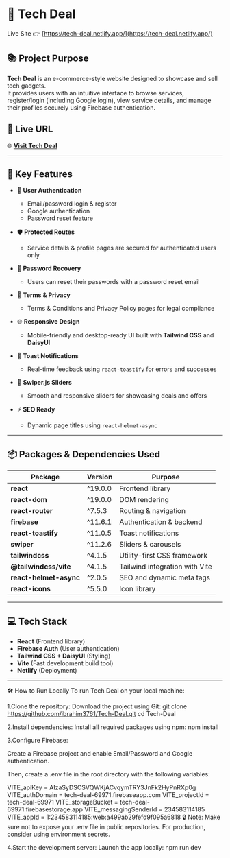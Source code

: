 # 🛒 Tech Deal

Live Site 👉 [https://tech-deal.netlify.app/](https://tech-deal.netlify.app/)

## 📚 Project Purpose
**Tech Deal** is an e-commerce-style website designed to showcase and sell tech gadgets.  
It provides users with an intuitive interface to browse services, register/login (including Google login), view service details, and manage their profiles securely using Firebase authentication.

## 🚀 Live URL
🌐 **[Visit Tech Deal](https://tech-deal.netlify.app/)**

---

## 🌟 Key Features

- 🔐 **User Authentication**
  - Email/password login & register
  - Google authentication
  - Password reset feature

- 🛡️ **Protected Routes**
  - Service details & profile pages are secured for authenticated users only

- 📨 **Password Recovery**
  - Users can reset their passwords with a password reset email

- 📝 **Terms & Privacy**
  - Terms & Conditions and Privacy Policy pages for legal compliance

- 🌐 **Responsive Design**
  - Mobile-friendly and desktop-ready UI built with **Tailwind CSS** and **DaisyUI**

- 🎉 **Toast Notifications**
  - Real-time feedback using `react-toastify` for errors and successes

- 🎠 **Swiper.js Sliders**
  - Smooth and responsive sliders for showcasing deals and offers

- ⚡ **SEO Ready**
  - Dynamic page titles using `react-helmet-async`

---

## 📦 Packages & Dependencies Used

| Package             | Version   | Purpose                         |
| --------------------|-----------|----------------------------------|
| **react**           | ^19.0.0   | Frontend library                 |
| **react-dom**       | ^19.0.0   | DOM rendering                    |
| **react-router**    | ^7.5.3    | Routing & navigation             |
| **firebase**        | ^11.6.1   | Authentication & backend         |
| **react-toastify**  | ^11.0.5   | Toast notifications              |
| **swiper**          | ^11.2.6   | Sliders & carousels              |
| **tailwindcss**     | ^4.1.5    | Utility-first CSS framework      |
| **@tailwindcss/vite**| ^4.1.5   | Tailwind integration with Vite   |
| **react-helmet-async**| ^2.0.5 | SEO and dynamic meta tags        |
| **react-icons**     | ^5.5.0    | Icon library                     |

---

## 💻 Tech Stack

- **React** (Frontend library)
- **Firebase Auth** (User authentication)
- **Tailwind CSS + DaisyUI** (Styling)
- **Vite** (Fast development build tool)
- **Netlify** (Deployment)

---

🛠️ How to Run Locally
To run Tech Deal on your local machine:

1.Clone the repository:
Download the project using Git:
git clone https://github.com/ibrahim3761/Tech-Deal.git
cd Tech-Deal

2.Install dependencies:
Install all required packages using npm:
npm install

3.Configure Firebase:

Create a Firebase project and enable Email/Password and Google authentication.

Then, create a .env file in the root directory with the following variables:


VITE_apiKey = AIzaSyDSCSVQWKjACvqymTRY3JnFk2HyPnRXp0g 
VITE_authDomain = tech-deal-69971.firebaseapp.com 
VITE_projectId = tech-deal-69971 
VITE_storageBucket = tech-deal-69971.firebasestorage.app 
VITE_messagingSenderId = 234583114185 
VITE_appId = 1:234583114185:web:a499ab29fefd9f095a6818 
🔒 Note: Make sure not to expose your .env file in public repositories. For production, consider using environment secrets.

4.Start the development server:
Launch the app locally:
npm run dev
